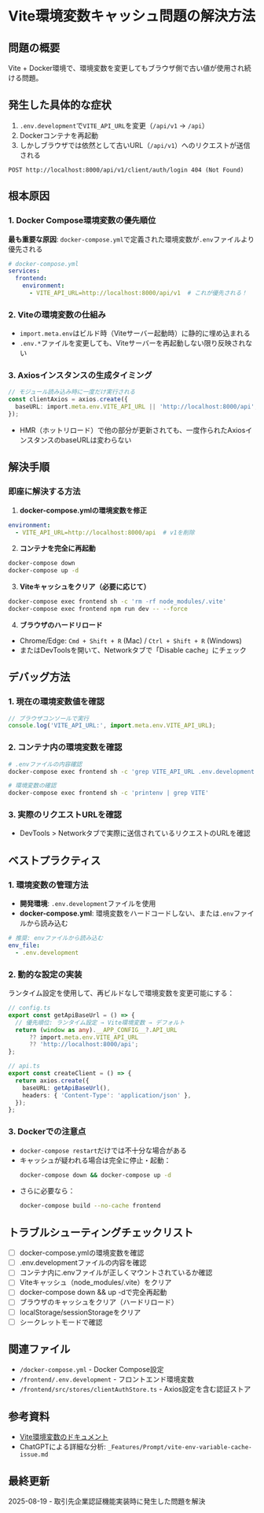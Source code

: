 # Vite環境変数キャッシュ問題の解決方法

## 問題の概要
Vite + Docker環境で、環境変数を変更してもブラウザ側で古い値が使用され続ける問題。

## 発生した具体的な症状
1. `.env.development`で`VITE_API_URL`を変更（`/api/v1` → `/api`）
2. Dockerコンテナを再起動
3. しかしブラウザでは依然として古いURL（`/api/v1`）へのリクエストが送信される

```
POST http://localhost:8000/api/v1/client/auth/login 404 (Not Found)
```

## 根本原因

### 1. Docker Compose環境変数の優先順位
**最も重要な原因**: `docker-compose.yml`で定義された環境変数が`.env`ファイルより優先される

```yaml
# docker-compose.yml
services:
  frontend:
    environment:
      - VITE_API_URL=http://localhost:8000/api/v1  # これが優先される！
```

### 2. Viteの環境変数の仕組み
- `import.meta.env`はビルド時（Viteサーバー起動時）に静的に埋め込まれる
- `.env.*`ファイルを変更しても、Viteサーバーを再起動しない限り反映されない

### 3. Axiosインスタンスの生成タイミング
```typescript
// モジュール読み込み時に一度だけ実行される
const clientAxios = axios.create({
  baseURL: import.meta.env.VITE_API_URL || 'http://localhost:8000/api',
});
```
- HMR（ホットリロード）で他の部分が更新されても、一度作られたAxiosインスタンスのbaseURLは変わらない

## 解決手順

### 即座に解決する方法

1. **docker-compose.ymlの環境変数を修正**
```yaml
environment:
  - VITE_API_URL=http://localhost:8000/api  # v1を削除
```

2. **コンテナを完全に再起動**
```bash
docker-compose down
docker-compose up -d
```

3. **Viteキャッシュをクリア（必要に応じて）**
```bash
docker-compose exec frontend sh -c 'rm -rf node_modules/.vite'
docker-compose exec frontend npm run dev -- --force
```

4. **ブラウザのハードリロード**
- Chrome/Edge: `Cmd + Shift + R` (Mac) / `Ctrl + Shift + R` (Windows)
- またはDevToolsを開いて、Networkタブで「Disable cache」にチェック

## デバッグ方法

### 1. 現在の環境変数値を確認
```javascript
// ブラウザコンソールで実行
console.log('VITE_API_URL:', import.meta.env.VITE_API_URL);
```

### 2. コンテナ内の環境変数を確認
```bash
# .envファイルの内容確認
docker-compose exec frontend sh -c 'grep VITE_API_URL .env.development'

# 環境変数の確認
docker-compose exec frontend sh -c 'printenv | grep VITE'
```

### 3. 実際のリクエストURLを確認
- DevTools > Networkタブで実際に送信されているリクエストのURLを確認

## ベストプラクティス

### 1. 環境変数の管理方法
- **開発環境**: `.env.development`ファイルを使用
- **docker-compose.yml**: 環境変数をハードコードしない、または`.env`ファイルから読み込む

```yaml
# 推奨: envファイルから読み込む
env_file:
  - .env.development
```

### 2. 動的な設定の実装
ランタイム設定を使用して、再ビルドなしで環境変数を変更可能にする：

```typescript
// config.ts
export const getApiBaseUrl = () => {
  // 優先順位: ランタイム設定 → Vite環境変数 → デフォルト
  return (window as any).__APP_CONFIG__?.API_URL
      ?? import.meta.env.VITE_API_URL
      ?? 'http://localhost:8000/api';
};

// api.ts
export const createClient = () => {
  return axios.create({
    baseURL: getApiBaseUrl(),
    headers: { 'Content-Type': 'application/json' },
  });
};
```

### 3. Dockerでの注意点
- `docker-compose restart`だけでは不十分な場合がある
- キャッシュが疑われる場合は完全に停止・起動：
  ```bash
  docker-compose down && docker-compose up -d
  ```
- さらに必要なら：
  ```bash
  docker-compose build --no-cache frontend
  ```

## トラブルシューティングチェックリスト

- [ ] docker-compose.ymlの環境変数を確認
- [ ] .env.developmentファイルの内容を確認
- [ ] コンテナ内に.envファイルが正しくマウントされているか確認
- [ ] Viteキャッシュ（node_modules/.vite）をクリア
- [ ] docker-compose down && up -dで完全再起動
- [ ] ブラウザのキャッシュをクリア（ハードリロード）
- [ ] localStorage/sessionStorageをクリア
- [ ] シークレットモードで確認

## 関連ファイル
- `/docker-compose.yml` - Docker Compose設定
- `/frontend/.env.development` - フロントエンド環境変数
- `/frontend/src/stores/clientAuthStore.ts` - Axios設定を含む認証ストア

## 参考資料
- [Vite環境変数のドキュメント](https://vitejs.dev/guide/env-and-mode.html)
- ChatGPTによる詳細な分析: `_Features/Prompt/vite-env-variable-cache-issue.md`

## 最終更新
2025-08-19 - 取引先企業認証機能実装時に発生した問題を解決